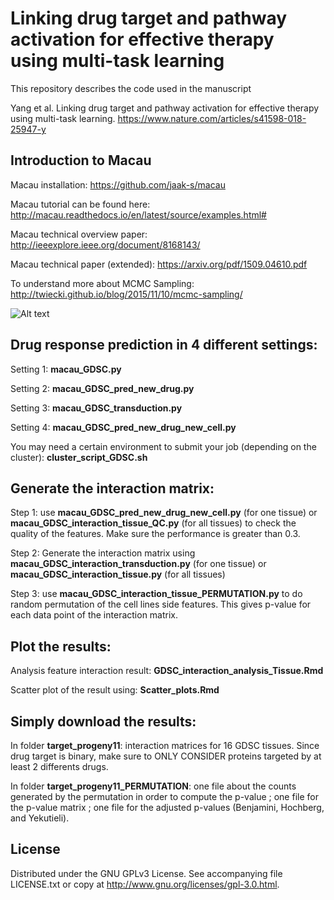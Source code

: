 # Linking drug target and pathway activation for effective therapy using multi-task learning
This repository describes the code used in the manuscript 

Yang et al. Linking drug target and pathway activation for effective therapy using multi-task learning.
https://www.nature.com/articles/s41598-018-25947-y

## Introduction to Macau

Macau installation: https://github.com/jaak-s/macau

Macau tutorial can be found here: http://macau.readthedocs.io/en/latest/source/examples.html#

Macau technical overview paper: http://ieeexplore.ieee.org/document/8168143/

Macau technical paper (extended):  https://arxiv.org/pdf/1509.04610.pdf

To understand more about MCMC Sampling: http://twiecki.github.io/blog/2015/11/10/mcmc-sampling/

![Alt text](https://github.com/Katan5555/Macau_project_1/blob/master/image/Figure_1.png)

## Drug response prediction in 4 different settings: 

Setting 1: **macau_GDSC.py**

Setting 2: **macau_GDSC_pred_new_drug.py**

Setting 3: **macau_GDSC_transduction.py**

Setting 4: **macau_GDSC_pred_new_drug_new_cell.py**

You may need a certain environment to submit your job (depending on the cluster): **cluster_script_GDSC.sh**


## Generate the interaction matrix: 

Step 1: use **macau_GDSC_pred_new_drug_new_cell.py** (for one tissue) or **macau_GDSC_interaction_tissue_QC.py** (for all tissues) to check the quality of the features. Make sure the performance is greater than 0.3.

Step 2: Generate the interaction matrix using **macau_GDSC_interaction_transduction.py** (for one tissue) or **macau_GDSC_interaction_tissue.py** (for all tissues)

Step 3: use **macau_GDSC_interaction_tissue_PERMUTATION.py** to do random permutation of the cell lines side features. This gives p-value for each data point of the interaction matrix.

## Plot the results:

Analysis feature interaction result: **GDSC_interaction_analysis_Tissue.Rmd**

Scatter plot of the result using: **Scatter_plots.Rmd**

## Simply download the results:

In folder **target_progeny11**: interaction matrices for 16 GDSC tissues. Since drug target is binary, make sure to ONLY CONSIDER proteins targeted by at least 2 differents drugs. 

In folder **target_progeny11_PERMUTATION**: one file about the counts generated by the permutation in order to compute the p-value ; one file for the p-value matrix ; one file for the adjusted p-values (Benjamini, Hochberg, and Yekutieli). 

## License

Distributed under the GNU GPLv3 License. See accompanying file LICENSE.txt or copy at http://www.gnu.org/licenses/gpl-3.0.html.


